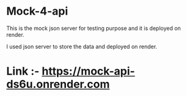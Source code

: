 # Mock-4-api
This is the mock json server for testing purpose and it is deployed on render.

I used json server to store the data and deployed on render.

# Link :- https://mock-api-ds6u.onrender.com
